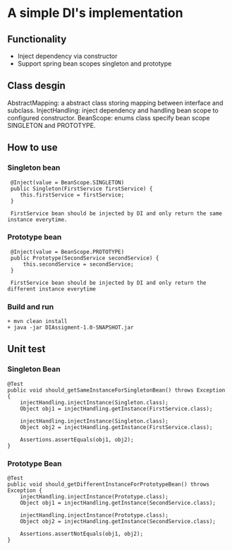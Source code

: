 # A simple DI's implementation

## Functionality
 - Inject dependency via constructor
 - Support spring bean scopes singleton and prototype
 
## Class desgin

AbstractMapping: a abstract class storing mapping between interface and subclass.
InjectHandling: inject dependency and handling bean scope to configured constructor.
BeanScope: enums class specify bean scope SINGLETON and PROTOTYPE.

## How to use
### Singleton bean
     @Inject(value = BeanScope.SINGLETON)
     public Singleton(FirstService firstService) {
        this.firstService = firstService;
     }
     
     FirstService bean should be injected by DI and only return the same instance everytime.
### Prototype bean
     @Inject(value = BeanScope.PROTOTYPE)
     public Prototype(SecondService secondService) {
         this.secondService = secondService;
     }
     
     FirstService bean should be injected by DI and only return the different instance everytime
     
### Build and run
    + mvn clean install
    + java -jar DIAssigment-1.0-SNAPSHOT.jar
     
## Unit test
### Singleton Bean
    @Test
    public void should_getSameInstanceForSingletonBean() throws Exception {
        injectHandling.injectInstance(Singleton.class);
        Object obj1 = injectHandling.getInstance(FirstService.class);

        injectHandling.injectInstance(Singleton.class);
        Object obj2 = injectHandling.getInstance(FirstService.class);

        Assertions.assertEquals(obj1, obj2);
    }
    
### Prototype Bean

    @Test
    public void should_getDifferentInstanceForPrototypeBean() throws Exception {
        injectHandling.injectInstance(Prototype.class);
        Object obj1 = injectHandling.getInstance(SecondService.class);

        injectHandling.injectInstance(Prototype.class);
        Object obj2 = injectHandling.getInstance(SecondService.class);

        Assertions.assertNotEquals(obj1, obj2);
    }

      
    